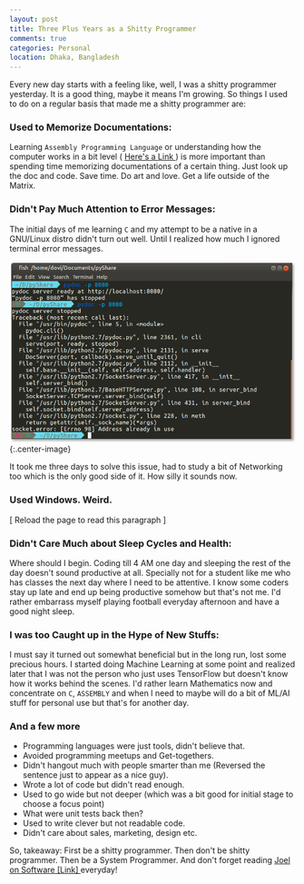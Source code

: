 ```yaml
---
layout: post
title: Three Plus Years as a Shitty Programmer
comments: true
categories: Personal
location: Dhaka, Bangladesh
---
```


Every new day starts with a feeling like, well, I was a shitty programmer yesterday. It is a good thing, maybe it means I'm growing. So things I used to do on a regular basis that made me a shitty programmer are:

### Used to Memorize Documentations:
Learning `Assembly Programming Language` or understanding how the computer works in a bit level ( [Here's a Link ](https://www.bottomupcs.com/) ) is more important than spending time memorizing documentations of a certain thing. Just look up the doc and code. Save time. Do art and love. Get a life outside of the Matrix.


### Didn't Pay Much Attention to Error Messages:

The initial days of me learning `C` and my attempt to be a native in a GNU/Linux distro didn't turn out well. Until I realized how much I ignored terminal error messages.

![pydoc Error](/post_images/2018/Oct/pydoc_error.png){:.center-image}

It took me three days to solve this issue, had to study a bit of Networking too which is the only good side of it. How silly it sounds now.

### Used Windows. Weird.
[ Reload the page to read this paragraph ]

### Didn't Care Much about Sleep Cycles and Health:
Where should I begin. Coding till 4 AM one day and sleeping the rest of the day doesn't sound productive at all. Specially not for a student like  me who has classes the next day where I need to be attentive. I know some coders stay up late and end up being productive somehow but that's not me. I'd rather embarrass myself playing football everyday afternoon and have a good night sleep.

### I was too Caught up in the Hype of New Stuffs:
I must say it turned out somewhat beneficial but in the long run, lost some precious hours. I started doing Machine Learning at some point and realized later that I was not the person who just uses TensorFlow but doesn't know how it works behind the scenes. I'd rather learn Mathematics now and concentrate on `C`, `ASSEMBLY` and when I need to maybe will do a bit of ML/AI stuff for personal use but that's for another day.

### And a few more
* Programming languages were just tools, didn't believe that.
* Avoided programming meetups and Get-togethers.
* Didn't hangout much with people smarter than me (Reversed the sentence just to appear as a nice guy).
* Wrote a lot of code but didn't read enough.
* Used to go wide but not deeper (which was a bit good for initial stage to choose a focus point)
* What were unit tests back then?
* Used to write clever but not readable code.
* Didn't care about sales, marketing, design etc.

So, takeaway: First be a shitty programmer. Then don't be shitty programmer. Then be a System Programmer. And don't forget reading [Joel on Software [Link] ](https://www.joelonsoftware.com) everyday!